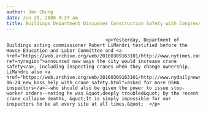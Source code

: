 ```yaml
---
author: Jen Chung
date: Jun 25, 2008 9:37 am
title: Buildings Department Discusses Construction Safety with Congress
---
```


	
										<p>Yesterday, Department of Buildings acting commissioner Robert LiMandri testified before the House Education and Labor Committee and <a href="https://web.archive.org/web/20160309163101/http://www.nytimes.com/2008/06/25/nyregion/25crane.html?ref=nyregion">announced new ways the city would increase crane safety</a>, including inspecting cranes when they change ownership.  LiMandri also <a href="https://web.archive.org/web/20160309163101/http://www.nydailynews.com/ny_local/2008/06/24/2008-06-24_new_boss_help_with_crane_safety.html">asked for more OSHA inspectors</a>--who should also be given the power to issue stop-worker orders--noting he was &quot;deeply troubled&quot; by the recent crane collapse deaths, &quot;It is simply impossible for our inspectors to be at every site at all times.&quot;  </p>					
										
									
				